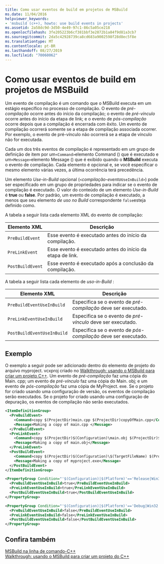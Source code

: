 ```yaml
---
title: Como usar eventos de build em projetos de MSBuild
ms.date: 11/04/2016
helpviewer_keywords:
- 'msbuild (c++), howto: use build events in projects'
ms.assetid: 2a58dc9d-3d50-4e49-97c1-86c5a05ce218
ms.openlocfilehash: 3fe205223b6cf381bbf3e2872b1a84f9d81a3cb7
ms.sourcegitcommit: 2da5c42928739ca8cd683a9002598f28d8ec5f8e
ms.translationtype: MT
ms.contentlocale: pt-BR
ms.lasthandoff: 08/27/2019
ms.locfileid: "70060062"
---
```

# <a name="how-to-use-build-events-in-msbuild-projects"></a>Como usar eventos de build em projetos de MSBuild

Um evento de compilação é um comando que o MSBuild executa em um estágio específico no processo de compilação. O evento de *pré-compilação* ocorre antes do início da compilação; o evento de *pré-vínculo* ocorre antes do início da etapa de link; e o evento de *pós-compilação* ocorre depois que a compilação é encerrada com êxito. Um evento de compilação ocorrerá somente se a etapa de compilação associada ocorrer. Por exemplo, o evento de pré-vínculo não ocorrerá se a etapa de vínculo não for executada.

Cada um dos três eventos de compilação é representado em um grupo de definição de item por um`<Command>`elemento Command () que é executado e um`<Message>`elemento Message () que é exibido quando o **MSBuild** executa o evento de compilação. Cada elemento é opcional e, se você especificar o mesmo elemento várias vezes, a última ocorrência terá precedência.

Um elemento *Use-in-Build* opcional (`<`*compilação-evento*`UseInBuild>`) pode ser especificado em um grupo de propriedades para indicar se o evento de compilação é executado. O valor do conteúdo de um elemento *Use-in-Build* é **true** ou **false**. Por padrão, um evento de compilação é executado, a menos que seu elemento *de uso no Build* correspondente `false`esteja definido como.

A tabela a seguir lista cada elemento XML do evento de compilação:

|Elemento XML|Descrição|
|-----------------|-----------------|
|`PreBuildEvent`|Esse evento é executado antes do início da compilação.|
|`PreLinkEvent`|Esse evento é executado antes do início da etapa de link.|
|`PostBuildEvent`|Esse evento é executado após a conclusão da compilação.|

A tabela a seguir lista cada elemento de *uso-in-Build* :

|Elemento XML|Descrição|
|-----------------|-----------------|
|`PreBuildEventUseInBuild`|Especifica se o evento de *pré-compilação* deve ser executado.|
|`PreLinkEventUseInBuild`|Especifica se o evento de *pré-vínculo* deve ser executado.|
|`PostBuildEventUseInBuild`|Especifica se o evento de *pós-compilação* deve ser executado.|

## <a name="example"></a>Exemplo

O exemplo a seguir pode ser adicionado dentro do elemento de projeto do arquivo myproject. vcxproj criado no [Walkthrough: usando o MSBuild para criar um projeto C++](walkthrough-using-msbuild-to-create-a-visual-cpp-project.md). Um evento de *pré-compilação* faz uma cópia do Main. cpp; um evento de *pré-vínculo* faz uma cópia do Main. obj; e um evento de *pós-compilação* faz uma cópia de MyProject. exe. Se o projeto for criado usando uma configuração de versão, os eventos de compilação serão executados. Se o projeto for criado usando uma configuração de depuração, os eventos de compilação não serão executados.

``` xml
<ItemDefinitionGroup>
  <PreBuildEvent>
    <Command>copy $(ProjectDir)main.cpp $(ProjectDir)copyOfMain.cpp</Command>
    <Message>Making a copy of main.cpp </Message>
  </PreBuildEvent>
  <PreLinkEvent>
    <Command>copy $(ProjectDir)$(Configuration)\main.obj $(ProjectDir)$(Configuration)\copyOfMain.obj</Command>
    <Message>Making a copy of main.obj</Message>
  </PreLinkEvent>
  <PostBuildEvent>
    <Command>copy $(ProjectDir)$(Configuration)\$(TargetFileName) $(ProjectDir)$(Configuration)\copyOfMyproject.exe</Command>
    <Message>Making a copy of myproject.exe</Message>
  </PostBuildEvent>
</ItemDefinitionGroup>

<PropertyGroup Condition="'$(Configuration)|$(Platform)'=='Release|Win32'">
  <PreBuildEventUseInBuild>true</PreBuildEventUseInBuild>
  <PreLinkEventUseInBuild>true</PreLinkEventUseInBuild>
  <PostBuildEventUseInBuild>true</PostBuildEventUseInBuild>
</PropertyGroup>

<PropertyGroup Condition="'$(Configuration)|$(Platform)'=='Debug|Win32'">
  <PreBuildEventUseInBuild>false</PreBuildEventUseInBuild>
  <PreLinkEventUseInBuild>false</PreLinkEventUseInBuild>
  <PostBuildEventUseInBuild>false</PostBuildEventUseInBuild>
</PropertyGroup>
```

## <a name="see-also"></a>Confira também

[MSBuild na linha de comando-C++](msbuild-visual-cpp.md)<br/>
[Walkthrough: usando o MSBuild para criar um projeto do C++](walkthrough-using-msbuild-to-create-a-visual-cpp-project.md)
